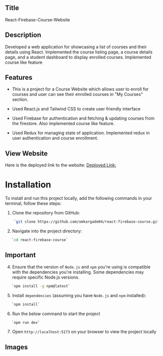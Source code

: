 ## Title

React-Firebase-Course-Website

## Description

Developed a web application for showcasing a list of courses and their details using React. Implemented the course listing page, a course details page, and a student dashboard to display enrolled courses. Implemented course like feature

## Features

- This is a project for a Course Website which allows user to enroll for courses and user can see their enrolled courses in "My Courses" section. 

- Used React.js and Tailwind CSS to create user friendly interface 

- Used Firebase for authentication and fetching & updating courses from the firestore. Also implemented course like feature.

- Used Redux for managing state of application. Implemented redux in user authentication and course enrollment.
 
## View Website

Here is the deployed link to the website: [Deployed Link:](https://react-firebase-course-bice.vercel.app/)

# Installation

To install and run this project locally, add the following commands in your terminal, follow these steps:

1. Clone the repository from GitHub:

```bash
    `git clone https://github.com/omkargade04/react-firebase-course.git`

```

2. Navigate into the project directory:

```bash
   `cd react-firebase-course`
```

## Important

4. Ensure that the version of `Node.js` and `npm` you're using is compatible with the dependencies you're installing. Some dependencies may require specific Node.js versions.

```bash
   `npm install -g npm@latest`
```

5. Install `dependencies` (assuming you have `Node.js` and `npm` installed):

```bash
   `npm install`
```

6. Run the below command to start the project

```bash
   `npm run dev`
```

7. Open `http://localhost:5173` on your browser to view the project locally

## Images
